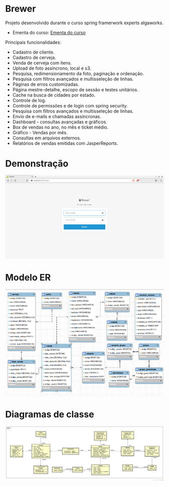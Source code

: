 # Brewer
Projeto desenvolvido durante o curso spring framerwork experts algaworks.
* Ementa do curso: [Ementa do curso](Ementa-Spring-Framework-Expert.pdf)

Principais funcionalidades: 
- Cadastro de cliente.
- Cadastro de cerveja.
- Venda de cerveja com itens.
- Upload de foto assincrono, local e s3.
- Pesquisa, redimensionamento da foto, paginação e ordenação.
- Pesquisa com filtros avançados e multisseleção de linhas. 
- Páginas de erros customizadas.
- Página mestre-detalhe, escopo de sessão e testes unitários.
- Cache na busca de cidades por estado.
- Controle de log.
- Controle de permissões e de login com spring security.
- Pesquisa com filtros avançados e multisseleção de linhas. 
- Envio de e-mails e chamadas assíncronas.
- Dashboard - consultas avançadas e gráficos.
- Box de vendas no ano, no mês e ticket médio.
- Gráfico - Vendas por mês. 
- Consultas em arquivos externos. 
- Relatórios de vendas emitidas com JasperReports.

# Demonstração
![Demonstração do sistema](src/main/resources/demo/demo.gif)

# Modelo ER
![Modelo ER](/src/main/resources/diagramas/modelo-er-brewer.png)


# Diagramas de classe
![Casos de uso](/src/main/resources/diagramas/casos-de-uso-brewer.png)



